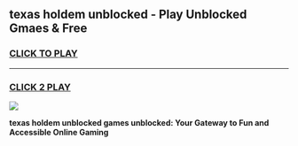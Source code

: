 
## texas holdem unblocked - Play Unblocked Gmaes & Free
<h3>
<a href="https://news.freeplayer.one?title=texas_holdem_unblocked&ref=16F">CLICK TO PLAY</a></h3>
<hr>

<h3>
<a href="https://news.freeplayer.one?title=texas_holdem_unblocked&ref=16F">CLICK 2 PLAY</a>
  
</h3>

<a href="https://news.freeplayer.one?title=texas_holdem_unblocked&ref=16F/"><img src="https://clearcache.store/games.png"></a>


**texas holdem unblocked games unblocked: Your Gateway to Fun and Accessible Online Gaming**
